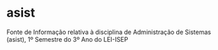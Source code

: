 # asist

Fonte de Informação relativa à disciplina de Administração de Sistemas (asist), 1º Semestre do 3º Ano do LEI-ISEP


